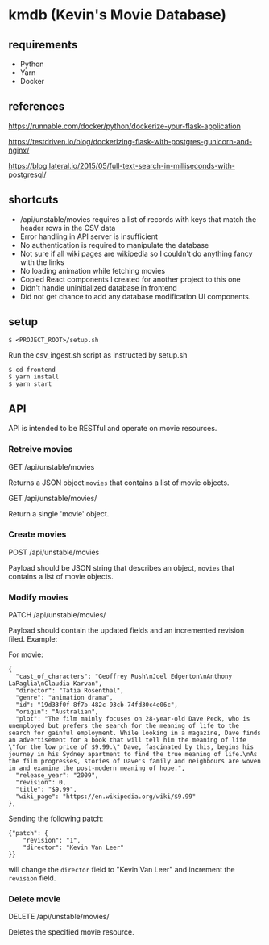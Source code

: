 # kmdb (Kevin's Movie Database)

## requirements

* Python
* Yarn
* Docker

## references

https://runnable.com/docker/python/dockerize-your-flask-application

https://testdriven.io/blog/dockerizing-flask-with-postgres-gunicorn-and-nginx/

https://blog.lateral.io/2015/05/full-text-search-in-milliseconds-with-postgresql/

## shortcuts

* /api/unstable/movies requires a list of records with keys that match the header rows in the CSV data
* Error handling in API server is insufficient
* No authentication is required to manipulate the database
* Not sure if all wiki pages are wikipedia so I couldn't do anything fancy with the links
* No loading animation while fetching movies
* Copied React components I created for another project to this one
* Didn't handle uninitialized database in frontend
* Did not get chance to add any database modification UI components.

## setup

```
$ <PROJECT_ROOT>/setup.sh
```

Run the csv_ingest.sh script as instructed by setup.sh

```
$ cd frontend
$ yarn install
$ yarn start
```

## API

API is intended to be RESTful and operate on movie resources.

### Retreive movies

GET /api/unstable/movies

Returns a JSON object `movies` that contains a list of movie objects.

GET /api/unstable/movies/<id>

Return a single 'movie' object.

### Create movies

POST /api/unstable/movies

Payload should be JSON string that describes an object, `movies` that contains a list of movie objects.

### Modify movies

PATCH /api/unstable/movies/<id>

Payload should contain the updated fields and an incremented revision filed. Example:

For movie:

```
{
  "cast_of_characters": "Geoffrey Rush\nJoel Edgerton\nAnthony LaPaglia\nClaudia Karvan",
  "director": "Tatia Rosenthal",
  "genre": "animation drama",
  "id": "19d33f0f-8f7b-482c-93cb-74fd30c4e06c",
  "origin": "Australian",
  "plot": "The film mainly focuses on 28-year-old Dave Peck, who is unemployed but prefers the search for the meaning of life to the search for gainful employment. While looking in a magazine, Dave finds an advertisement for a book that will tell him the meaning of life \"for the low price of $9.99.\" Dave, fascinated by this, begins his journey in his Sydney apartment to find the true meaning of life.\nAs the film progresses, stories of Dave's family and neighbours are woven in and examine the post-modern meaning of hope.",
  "release_year": "2009",
  "revision": 0,
  "title": "$9.99",
  "wiki_page": "https://en.wikipedia.org/wiki/$9.99"
},
```

Sending the following patch:

```
{"patch": {
	"revision": "1",
	"director": "Kevin Van Leer"
}}
```

will change the `director` field to "Kevin Van Leer" and increment the `revision` field.

### Delete movie

DELETE /api/unstable/movies/<id>

Deletes the specified movie resource.
